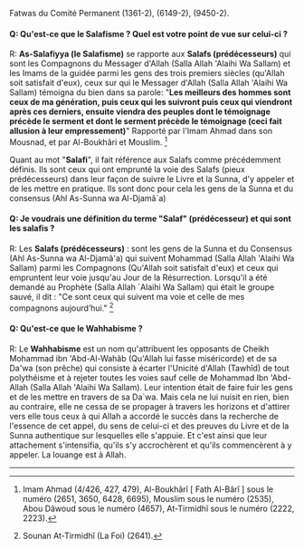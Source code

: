 ﻿---
layout: article
publisher: "alsalafiyyah@icloud.com"
source: "Fatwas du Comité Permanent (1361-2), (6149-2), (9450-2)"
hijri: Muharram 7, 1442 AH
date: 2020/08/26
permalink: /fr-salafisme/
shaykhs: 
 - Shaykh Abdul-Aziz Bin Baz
 - Shaykh Abdul-Razzaq al-Afify
 - Shaykh Abdullah ibn Ghudayyan
 - Shaykh Abdullah ibn Qa'ud
---

Fatwas du Comité Permanent (1361-2), (6149-2), (9450-2).

#### Q: Qu'est-ce que le Salafisme ? Quel est votre point de vue sur celui-ci ? 

R: **As-Salafiyya (le Salafisme)** se rapporte aux **Salafs (prédécesseurs)** qui sont les Compagnons du Messager d'Allah (Salla Allah 'Alaihi Wa Sallam) et les Imams de la guidée parmi les gens des trois premiers siècles (qu'Allah soit satisfait d'eux), ceux sur qui le Messager d'Allah (Salla Allah 'Alaihi Wa Sallam) témoigna du bien dans sa parole: "**Les meilleurs des hommes sont ceux de ma génération, puis ceux qui les suivront puis ceux qui viendront après ces derniers, ensuite viendra des peuples dont le témoignage précède le serment et dont le serment précède le témoignage (ceci fait allusion à leur empressement)**" Rapporté par l'Imam Ahmad dans son Mousnad, et par Al-Boukhâri et Mouslim. [^1]

Quant au mot "**Salafi**", il fait référence aux Salafs comme précédemment définis. Ils sont ceux qui ont emprunté la voie des Salafs (pieux prédécesseurs) dans leur façon de suivre le Livre et la Sunna, d'y appeler et de les mettre en pratique. Ils sont donc pour cela les gens de la Sunna et du consensus (Ahl As-Sunna wa Al-Djamâ`a) 
#### Q: Je voudrais une définition du terme "Salaf" (prédécesseur) et qui sont les salafis ? 

R: Les **Salafs (prédécesseurs)** : sont les gens de la Sunna et du Consensus (Ahl As-Sunna wa Al-Djamâ'a) qui suivent Mohammad (Salla Allah 'Alaihi Wa Sallam) parmi les Compagnons (Qu'Allah soit satisfait d'eux) et ceux qui empruntent leur voie jusqu'au Jour de la Résurrection. Lorsqu'il a été demandé au Prophète (Salla Allah `Alaihi Wa Sallam) qui était le groupe sauvé, il dit : "Ce sont ceux qui suivent ma voie et celle de mes compagnons aujourd’hui." [^2]

#### Q: Qu'est-ce que le Wahhabisme ?

R: Le **Wahhabisme** est un nom qu'attribuent les opposants de Cheikh Mohammad ibn 'Abd-Al-Wahâb (Qu'Allah lui fasse miséricorde) et de sa Da'wa (son prêche) qui consiste à écarter l'Unicité d'Allah (Tawhîd) de tout polythéisme et à rejeter toutes les voies sauf celle de Mohammad Ibn 'Abd-Allah (Salla Allah 'Alaihi Wa Sallam). Leur intention était de faire fuir les gens et de les mettre en travers de sa Da`wa. Mais cela ne lui nuisit en rien, bien au contraire, elle ne cessa de se propager à travers les horizons et d'attirer vers elle tous ceux à qui Allah a accordé le succès dans la recherche de l'essence de cet appel, du sens de celui-ci et des preuves du Livre et de la Sunna authentique sur lesquelles elle s'appuie. Et c'est ainsi que leur attachement s'intensifia, qu'ils s'y accrochèrent et qu'ils commencèrent à y appeler. La louange est à Allah.

---

[^1]: Imam Ahmad (4/426, 427, 479), Al-Boukhârî [ Fath Al-Bârî ] sous le numéro (2651, 3650, 6428, 6695), Mouslim sous le numéro (2535), Abou Dâwoud sous le numéro (4657), At-Tirmidhî sous le numéro (2222, 2223).
[^2]: Sounan At-Tirmidhî (La Foi) (2641).

